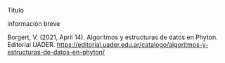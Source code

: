 Titulo 

información breve

Borgert, V. (2021, April 14). Algoritmos y estructuras de datos en Phyton. Editorial UADER. https://editorial.uader.edu.ar/catalogo/algoritmos-y-estructuras-de-datos-en-phyton/